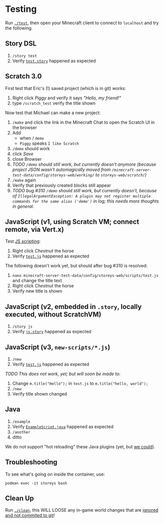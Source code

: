 # Testing

Run [`./test`](../test), then open your Minecraft client to connect to `localhost` and try the following.

## Story DSL

1. `/story test`
1. Verify [`test.story`](../minecraft-server-test-data/config/storeys-web/stories/test.story) happened as expected

## Scratch 3.0

First test that Eric's (!) saved project (which is in git) works:

1. Right click _Piggy_ and verify it says _"Hello, my friend!"_
1. type `/scratch_test` verify the title shown

Now test that Michael can make a new project:

1. `/make` and click the link in the Minecraft Chat to open the Scratch UI in the browser
1. Add
   * when / `demo`
   * `Piggy` speaks `I like Scratch`
1. `/demo` should work
1. click _Save_
1. close Browser
1. _TODO `/demo` should still work, but currently doesn't anymore (because project JSON wasn't automagically moved from `/minecraft-server-test-data/config/storeys-web/working/` to `storeys-web/scratch/`)_
1. `/make` again
1. Verify that previously created blocks still appear
1. _TODO bug #310 `/demo` should still work, but currently doesn't, because of `IllegalArgumentException: A plugin may not register multiple commands for the same alias ('demo')` in log; this needs more thoughts in general._

## JavaScript (v1, using Scratch VM; connect remote, via Vert.x)

Test [JS scripting](../scratch3-server/README.md#third-scripting-option):

1. Right click _Chestnut_ the horse
1. Verify [`test.js`](../minecraft-server-test-data/config/storeys-web/scripts/test.js) happened as expected

The following doesn't work yet, but should after bug #310 is resolved:

1. `nano minecraft-server-test-data/config/storeys-web/scripts/test.js` and change the title text
1. Right click _Chestnut_ the horse
1. Verify new title is shown

## JavaScript (v2, embedded in `.story`, locally executed, without ScratchVM)

1. `/story js`
1. Verify [`js.story`](../minecraft-server-test-data/config/storeys-web/stories/js.story) happened as expected

## JavaScript (v3, `new-scripts/*.js`)

1. `/new`
1. Verify [`test.js`](../minecraft-server-test-data/config/storeys-web/new-scripts/test.js) happened as expected

_TODO This does not work, yet; but will soon be made to:_

1. Change `m.title("Hello");` in `test.js` to `m.title("hello, world");`
1. `/new`
1. Verify title shown changed

## Java

1. `/example`
1. Verify [`ExampleScript.java`](../example/src/main/java/ch/vorburger/minecraft/storeys/example/ExampleScript.java)  happened as expected
1. `/another`
1. ditto

We do not support "hot reloading" these Java plugins (yet, but [we could](https://github.com/vorburger/HoTea/)).

## Troubleshooting

To see what's going on inside the container, use:

    podman exec -it storeys bash

## Clean Up

Run [`./clean`](../clean), this WILL LOOSE any in-game world changes
that are [ignored and not commited to git](../minecraft-server-test-data/.gitignore)!
